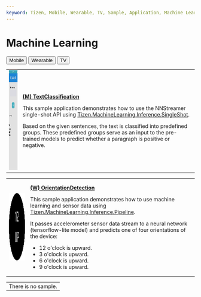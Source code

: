 ```yaml
---
keyword: Tizen, Mobile, Wearable, TV, Sample, Application, Machine Learning
---
```


# Machine Learning

<!--
For MD:
-->

<link href="../css/dotnet-samples.css" ref="stylesheet">

<!--
for TD:

<style type="text/css">
    Please copy dotnet-samples.css and paste it here
</script>
-->

<div class="sampletab">
<button class="tablinks" onclick="openProfile(event, 'Mobile')" id="defaultOpen">Mobile</button> <button class="tablinks" onclick="openProfile(event, 'Wearable')">Wearable</button> <button class="tablinks" onclick="openProfile(event, 'TV')">TV</button>
</div>

<!-- Tab content -->
<div class="tabcontent" id="Mobile">
<table>
	<tbody>
		<tr>
			<td><img alt="" height="267" src="media/m62textclassification.png" width="150"/></td>
			<td>
			<p><a href="https://github.com/Samsung/Tizen-CSharp-Samples/tree/master/Mobile/Xamarin.Forms/MachineLearning/TextClassification" target="_blank"><strong>(M) TextClassification</strong></a></p>
			<p>This sample application demonstrates how to use the NNStreamer single-shot API using <a href="https://samsung.github.io/TizenFX/latest/api/Tizen.MachineLearning.Inference.SingleShot.html" target="_blank">Tizen.MachineLearning.Inference.SingleShot</a>.</p>
			<p>Based on the given sentences, the text is classified into predefined groups. These predefined groups serve as an input to the pre-trained models to predict whether a paragraph is positive or negative.</p>
			</td>
		</tr>
	</tbody>
</table>
</div>

<div class="tabcontent" id="Wearable">
<table>
	<tbody>
		<tr>
			<td><img alt="" height="180" src="media/w83orientationdetection.png" width="180"/></td>
			<td>
			<p><a href="https://github.com/Samsung/Tizen-CSharp-Samples/tree/master/Wearable/Xamarin.Forms/MachineLearning/OrientationDetection" target="_blank"><strong>(W) OrientationDetection</strong></a></p>
			<p>This sample application demonstrates how to use machine learning and sensor data using <a href="https://samsung.github.io/TizenFX/latest/api/Tizen.MachineLearning.Inference.Pipeline.html" target="_blank">Tizen.MachineLearning.Inference.Pipeline</a>.</p>
			<p>It passes accelerometer sensor data stream to a neural network (tensorflow-lite model) and predicts one of four orientations of the device: <br>
			<ul start="1">
				<li>12 o'clock is upward.</li>
				<li>3 o'clock is upward.</li>
				<li>6 o'clock is upward.</li>
				<li>9 o'clock is upward.</li>
			</ul></p>
			</td>
		</tr>
	</tbody>
</table>
</div>

<div class="tabcontent" id="TV">
<table>
	<tbody>
		<tr>
			<td>There is no sample.</td>
		</tr>
	</tbody>
</table>
</div>

<!--
For MD:
-->
<script src="../js/dotnet-samples.js"></script>

<!--
for TD:

<script>
  Please copy dotnet-samples.js and paste it here
</script>
-->
